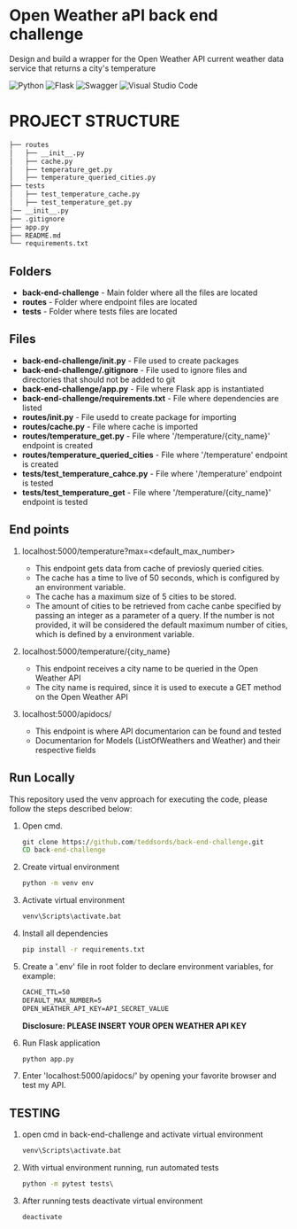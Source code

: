 # Open Weather aPI back end challenge
Design and build a wrapper for the Open Weather API current weather data service that returns a city's temperature

![Python](https://img.shields.io/badge/python-3670A0?style=for-the-badge&logo=python&logoColor=ffdd54)
![Flask](https://img.shields.io/badge/flask-%23000.svg?style=for-the-badge&logo=flask&logoColor=white)
![Swagger](https://img.shields.io/badge/-Swagger-%23Clojure?style=for-the-badge&logo=swagger&logoColor=white)
![Visual Studio Code](https://img.shields.io/badge/Visual%20Studio%20Code-0078d7.svg?style=for-the-badge&logo=visual-studio-code&logoColor=white)


# PROJECT STRUCTURE
```bash
├── routes
│   ├── __init__.py
│   ├── cache.py
│   ├── temperature_get.py
│   ├── temperature_queried_cities.py
├── tests
│   ├── test_temperature_cache.py
│   ├── test_temperature_get.py
│── __init__.py
├── .gitignore
├── app.py   
├── README.md
└── requirements.txt
```

## Folders
* **back-end-challenge** - Main folder where all the files are located
* **routes** - Folder where endpoint files are located
* **tests** - Folder where tests files are located

## Files
* **back-end-challenge/__init__.py** - File used to create packages
* **back-end-challenge/.gitignore** - File used to ignore files and directories that should not be added to git
* **back-end-challenge/app.py** - File where Flask app is instantiated
* **back-end-challenge/requirements.txt** - File where dependencies are listed
* **routes/__init__.py** - File usedd to create package for importing
* **routes/cache.py** - File where cache is imported
* **routes/temperature_get.py** - File where '/temperature/{city_name}' endpoint is created
* **routes/temperature_queried_cities** - File where '/temperature' endpoint is created
* **tests/test_temperature_cahce.py** - File where '/temperature' endpoint is tested
* **tests/test_temperature_get** - File where '/temperature/{city_name}' endpoint is tested

## End points
1. localhost:5000/temperature?max=<default_max_number>
    - This endpoint gets data from cache of previosly queried cities. 
    - The cache has a time to live of 50 seconds, which is configured by an environment variable.
    - The cache has a maximum size of 5 cities to be stored.
    - The amount of cities to be retrieved from cache canbe specified by passing an integer as a parameter of a query. If the number is not provided, it will be considered the default maximum number of cities, which is defined by a environment variable.
  
2. localhost:5000/temperature/{city_name}
    - This endpoint receives a city name to be queried in the Open Weather API
    - The city name is required, since it is used to execute a GET method on the Open Weather  API
3. localhost:5000/apidocs/
    - This endpoint is where API documentarion can be found and tested
    - Documentarion for Models (ListOfWeathers and Weather) and their respective fields
 
 ## Run Locally
 This repository used the venv approach for executing the code, please follow the steps described below:
 1. Open cmd.
    ```cmd
    git clone https://github.com/teddsords/back-end-challenge.git
    CD back-end-challenge
    ```
 2. Create virtual environment
    ```cmd
    python -m venv env
    ```
 3. Activate virtual environment
    ```cmd
    venv\Scripts\activate.bat
    ```
 4. Install all dependencies
    ```cmd
    pip install -r requirements.txt
    ```
 5. Create a '.env' file in root folder to declare environment variables, for example:
    ```txt
    CACHE_TTL=50
    DEFAULT_MAX_NUMBER=5
    OPEN_WEATHER_API_KEY=API_SECRET_VALUE
    ```
    **Disclosure: PLEASE INSERT YOUR OPEN WEATHER API KEY**
    
 6. Run Flask application
    ```cmd
    python app.py
    ```
 7. Enter 'localhost:5000/apidocs/' by opening your favorite browser and test my API.
 

## TESTING
1. open cmd in back-end-challenge and activate virtual environment
    ```cmd
    venv\Scripts\activate.bat
    ```    
2. With virtual environment running, run automated tests
    ```cmd
    python -m pytest tests\
    ```
3. After running tests deactivate virtual environment
    ```cmd
    deactivate
     ```
